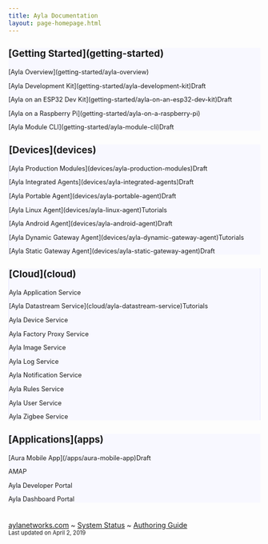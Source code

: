 ```yaml
---
title: Ayla Documentation
layout: page-homepage.html
---
```


<div class="row" style="margin-top:18px;">
  <div class="col-md-3" style="background:ghostwhite;">
    <div style="font-size: 90%;">
      <h2 style="margin-bottom: 18px">[Getting Started](getting-started)</h2>
      <p>[Ayla Overview](getting-started/ayla-overview)</p>
      <p>[Ayla Development Kit](getting-started/ayla-development-kit)<span class="draft">Draft</span></p>
      <p>[Ayla on an ESP32 Dev Kit](getting-started/ayla-on-an-esp32-dev-kit)<span class="draft">Draft</span></p>
      <p>[Ayla on a Raspberry Pi](getting-started/ayla-on-a-raspberry-pi)</p>
      <p>[Ayla Module CLI](getting-started/ayla-module-cli)<span class="draft">Draft</span></p>
    </div>
  </div>
  <div class="col-md-3" style="background:ghostwhite; border-left:1px solid #e6e6ff;">
    <div style="font-size: 90%;">
      <h2 style="margin-bottom: 18px">[Devices](devices)</h2>
      <p>[Ayla Production Modules](devices/ayla-production-modules)<span class="draft">Draft</span></p>
      <p>[Ayla Integrated Agents](devices/ayla-integrated-agents)<span class="draft">Draft</span></p>
      <p>[Ayla Portable Agent](devices/ayla-portable-agent)<span class="draft">Draft</span></p>
      <p>[Ayla Linux Agent](devices/ayla-linux-agent)<span class="tutorials">Tutorials</span></p>
      <p>[Ayla Android Agent](devices/ayla-android-agent)<span class="draft">Draft</span></p>
      <p>[Ayla Dynamic Gateway Agent](devices/ayla-dynamic-gateway-agent)<span class="tutorials">Tutorials</span></p>
      <p>[Ayla Static Gateway Agent](devices/ayla-static-gateway-agent)<span class="draft">Draft</span></p>
    </div>
  </div>
  <div class="col-md-3" style="background:ghostwhite;border-left:1px solid #e6e6ff;border-right:1px solid #e6e6ff;">
    <div style="font-size: 90%;">
      <h2 style="margin-bottom: 18px">[Cloud](cloud)</h2>
      <p>Ayla Application Service</p>
      <p>[Ayla Datastream Service](cloud/ayla-datastream-service)<span class="tutorials">Tutorials</span></p>
      <p>Ayla Device Service</p>
      <p>Ayla Factory Proxy Service</p>
      <p>Ayla Image Service</p>
      <p>Ayla Log Service</p>
      <p>Ayla Notification Service</p>
      <p>Ayla Rules Service</p>
      <p>Ayla User Service</p>
      <p>Ayla Zigbee Service</p>
    </div>
  </div>
  <div class="col-md-3" style="background:ghostwhite;">
    <div style="font-size: 90%;">
      <h2 style="margin-bottom: 18px">[Applications](apps)</h2>
      <p>[Aura Mobile App](/apps/aura-mobile-app)<span class="draft">Draft</span></p>
      <p>AMAP</p>
      <p>Ayla Developer Portal</p>
      <p>Ayla Dashboard Portal</p>
    </div>
  </div>
</div>

<div class="row footer" style="margin-top:36px;">
<div class="col-12 text-center">
<span><a href="https://www.aylanetworks.com" target="_blank">aylanetworks.com</a></span>
<span>~</span>
<span><a href="system-status">System Status</a></span>
<span>~</span>
<!--
<span><a href="release-notes">Release Notes</a></span>
<span>~</span>
-->
<span><a href="authoring-guide">Authoring Guide</a></span>
</div>
<div class="col-12 text-center">
<span style="font-size:80%;">Last updated on April 2, 2019</span>
</div>
</div>
